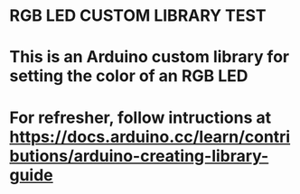 # RGB LED CUSTOM LIBRARY TEST
# This is an Arduino custom library for setting the color of an RGB LED
# For refresher, follow intructions at https://docs.arduino.cc/learn/contributions/arduino-creating-library-guide